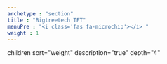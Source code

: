 ```yaml
---
archetype : "section"
title : "Bigtreetech TFT"
menuPre : "<i class='fas fa-microchip'></i> "
weight : 1
---
```

children sort="weight" description="true" depth="4"
